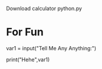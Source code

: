 Download calculator python.py 

# For Fun
var1 = input("Tell Me Any Anything:")

print("Hehe",var1) 

